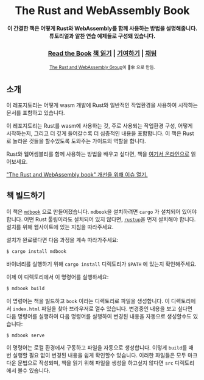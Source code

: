 <div align="center">

  <h1>The Rust and WebAssembly Book</h1>

  <strong>이 간결한 책은 어떻게 Rust와 WebAssembly를 함께 사용하는 방법을 설명해줍니다. 튜토리얼과 알찬 연습 예제들로 구성돼 있습니다.</strong>

  <h3>
    <a href="https://rustwasm.github.io/docs/book/">Read the Book</a>
    <a href="https://rustwasm.github.io/docs/book/">책 읽기</a>
    <span> | </span>
    <a href="https://github.com/rustwasm/book/blob/master/CONTRIBUTING.md">기여하기</a>
    <span> | </span>
    <a href="https://discordapp.com/channels/442252698964721669/443151097398296587">채팅</a>
  </h3>

  <sub><a href="https://rustwasm.github.io/">The Rust and WebAssembly Group</a>이 🦀🕸 으로 만듬.</sub>
</div>

## 소개

이 레포지토리는 어떻게 wasm 개발에 Rust와 일반적인 작업환경을 사용하여 시작하는 문서를 포함하고 있습니다.

이 레포지토리는 Rust를 wasm에 사용하는 것, 주로 사용되는 작업환경 구성, 어떻게 시작하는지, 그리고 더 깊게 들어갈수록 더 심층적인 내용을 포함합니다. 이 책은 Rust로 놀라운 것들을 할수있도록 도와주는 가이드의 역할을 합니다.

Rust와 웹어셈블리를 함께 사용하는 방법을 배우고 싶다면, 책을 [여기서 온라인으로](https://rustwasm.github.io/book/game-of-life/introduction.html) 읽어보세요.

["The Rust and WebAssembly book" 개선을 위해 이슈 열기.](https://github.com/rustwasm/book/issues)

[책 이슈]: https://github.com/rustwasm/book/issues

## 책 빌드하기

이 책은 [`mdbook`][mdbook] 으로 만들어졌습니다. `mdbook`을 설치하려면 `cargo` 가 설치되어 있어야 합니다. 어떤 Rust 툴링이라도 설치되어 있지 않다면, [`rustup`][rustup]을 먼저 설치해야 합니다. 설치를 위해 웹사이트에 있는 지침을 따라주세요.

설치가 완료됐다면 다음 과정을 계속 따라가주세요:

```bash
$ cargo install mdbook
```

바이너리를 실행하기 위해 `cargo install` 디렉토리가 `$PATH` 에 있는지 확인해주세요.

이제 이 디렉토리에서 이 명령어를 실행하세요:

```bash
$ mdbook build
```

이 명렁어는 책을 빌드하고 `book` 이라는 디렉토리로 파일을 생성합니다. 이 디렉토리에서 `index.html` 파일을 찾아 브라우저로 열수 있습니다. 변경중인 내용을 보고 싶다면 다음 명령어를 실행하여 다음 명령어를 실행하여 변경된 내용을 자동으로 생성할수도 있습니다:

```bash
$ mdbook serve
```

이 명령어는 로컬 환경에서 구동하고 파일을 자동으로 생성합니다. 이렇게 `build`를 매번 실행할 필요 없이 변경된 내용을 쉽게 확인할수 있습니다. 이러한 파일들은 모두 마크다운 문법으로 작성되며, 책을 읽기 위해 파일을 생성을 하고싶지 않다면 `src` 디렉토리에서 볼수 있습니다.

[mdbook]: https://github.com/rust-lang-nursery/mdBook
[rustup]: https://github.com/rust-lang-nursery/rustup.rs/
[book]: https://rustwasm.github.io/book/game-of-life/introduction.html
